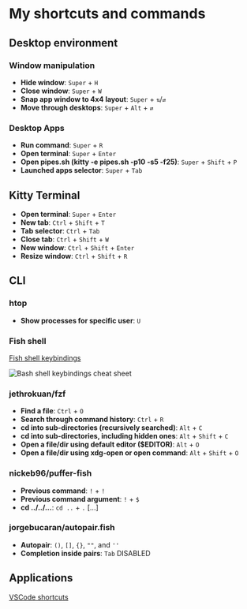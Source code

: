 # My shortcuts and commands

## Desktop environment

### Window manipulation

- **Hide window**: `Super` + `H`
- **Close window**: `Super` + `W`
- **Snap app window to 4x4 layout**: `Super` + `⇅`/`⇄`
- **Move through desktops**: `Super` + `Alt` + `⇄`

### Desktop Apps

- **Run command**: `Super` + `R`
- **Open terminal**: `Super` + `Enter`
- **Open pipes.sh (kitty -e pipes.sh -p10 -s5 -f25)**: `Super` + `Shift` + `P`
- **Launched apps selector**: `Super` + `Tab`

## Kitty Terminal

- **Open terminal**: `Super` + `Enter`
- **New tab**: `Ctrl` + `Shift` + `T`
- **Tab selector**: `Ctrl` + `Tab`
- **Close tab**: `Ctrl` + `Shift` + `W`
- **New window**: `Ctrl` + `Shift` + `Enter`
- **Resize window**: `Ctrl` + `Shift` + `R`

## CLI

### htop

- **Show processes for specific user**: `U`

### Fish shell

[Fish shell keybindings](https://fishshell.com/docs/current/interactive.html#shared-bindings)

![Bash shell keybindings cheat sheet](https://pbs.twimg.com/media/FLx2aNAUUAAO1h4?format=jpg&name=medium)

### jethrokuan/fzf

- **Find a file**: `Ctrl` + `O`
- **Search through command history**: `Ctrl` + `R`
- **cd into sub-directories (recursively searched)**: `Alt` + `C`
- **cd into sub-directories, including hidden ones**: `Alt` + `Shift` + `C`
- **Open a file/dir using default editor ($EDITOR)**: `Alt` + `O`
- **Open a file/dir using xdg-open or open command**: `Alt` + `Shift` + `O`

### nickeb96/puffer-fish

- **Previous command**: `!` + `!`
- **Previous command argument**: `!` + `$`
- **cd ../../...**: `cd ..` + `.` [...]

### jorgebucaran/autopair.fish

- **Autopair**: `()`, `[]`, `{}`, `""`, and `''`
- **Completion inside pairs**: `Tab` DISABLED

## Applications

[VSCode shortcuts](https://code.visualstudio.com/shortcuts/keyboard-shortcuts-windows.pdf)
